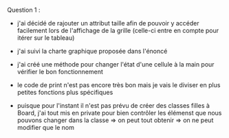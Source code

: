 Question 1 :
- j'ai décidé de rajouter un attribut taille afin de pouvoir y accéder facilement lors de l'affichage
de la grille (celle-ci entre en compte pour itérer sur le tableau)
- j'ai suivi la charte graphique proposée dans l'énoncé
- j'ai créé une méthode pour changer l'état d'une cellule à la main pour vérifier le bon fonctionnement
- le code de print n'est pas encore très bon mais je vais le diviser en plus petites fonctions plus spécifiques

- puisque pour l'instant il n'est pas prévu de créer des classes filles à Board, j'ai tout mis en private pour
bien contrôler les élémenst que nous pouvons changer dans la classe
	=> on peut tout obtenir
	=> on ne peut modifier que le nom